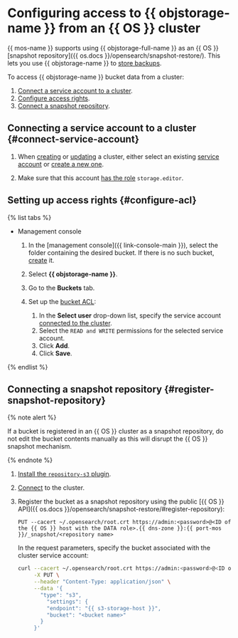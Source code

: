 # Configuring access to {{ objstorage-name }} from an {{ OS }} cluster


{{ mos-name }} supports using {{ objstorage-full-name }} as an {{ OS }} [snapshot repository]({{ os.docs }}/opensearch/snapshot-restore/). This lets you use {{ objstorage-name }} to [store backups](cluster-backups.md).


To access {{ objstorage-name }} bucket data from a cluster:

1. [Connect a service account to a cluster](#connect-service-account).
1. [Configure access rights](#configure-acl).
1. [Connect a snapshot repository](#register-snapshot-repository).

## Connecting a service account to a cluster {#connect-service-account}


1. When [creating](cluster-create.md) or [updating](update.md) a cluster, either select an existing [service account](../../iam/concepts/users/service-accounts.md) or [create a new one](../../iam/operations/sa/create.md).

1. Make sure that this account [has the role](../../iam/operations/sa/assign-role-for-sa.md) `storage.editor`.


## Setting up access rights {#configure-acl}

{% list tabs %}

- Management console

   
   1. In the [management console]({{ link-console-main }}), select the folder containing the desired bucket. If there is no such bucket, [create](../../storage/operations/buckets/create.md) it.


   1. Select **{{ objstorage-name }}**.
   1. Go to the **Buckets** tab.
   1. Set up the [bucket ACL](../../storage/operations/buckets/edit-acl.md):
      1. In the **Select user** drop-down list, specify the service account [connected to the cluster](#connect-service-account).
      1. Select the `READ and WRITE` permissions for the selected service account.
      1. Click **Add**.
      1. Click **Save**.

{% endlist %}

## Connecting a snapshot repository {#register-snapshot-repository}

{% note alert %}

If a bucket is registered in an {{ OS }} cluster as a snapshot repository, do not edit the bucket contents manually as this will disrupt the {{ OS }} snapshot mechanism.

{% endnote %}

1. [Install the `repository-s3` plugin](plugins.md#update).
1. [Connect](connect.md) to the cluster.
1. Register the bucket as a snapshot repository using the public [{{ OS }} API]({{ os.docs }}/opensearch/snapshot-restore/#register-repository):

   ```http
   PUT --cacert ~/.opensearch/root.crt https://admin:<password>@<ID of the {{ OS }} host with the DATA role>.{{ dns-zone }}:{{ port-mos }}/_snapshot/<repository name>
   ```

   In the request parameters, specify the bucket associated with the cluster service account:

   ```bash
   curl --cacert ~/.opensearch/root.crt https://admin:<password>@<ID of the {{ OS }} host with the DATA role>.{{ dns-zone }}:{{ port-mos }}/_snapshot/<repository name> \
        -X PUT \
        --header "Content-Type: application/json" \
        --data '{
          "type": "s3",
            "settings": {
            "endpoint": "{{ s3-storage-host }}",
            "bucket": "<bucket name>"
          }
        }'
   ```
